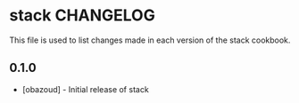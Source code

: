 stack CHANGELOG
================

This file is used to list changes made in each version of the stack cookbook.

0.1.0
-----
- [obazoud] - Initial release of stack
